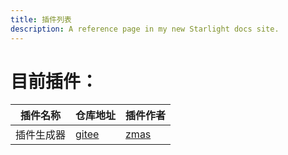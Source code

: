 ```yaml
---
title: 插件列表
description: A reference page in my new Starlight docs site.
---
```

# 目前插件：
 | 插件名称 | 仓库地址 | 插件作者 |
 |----------|----------|----------|
 | 插件生成器     | [gitee](https://gitee.com/syraem-rget-p45/maiplugin/releases/tag/v0.4-bata.1) | [zmas](https://gitee.com/syraem-rget-p45/projects) |
